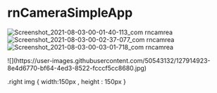 # rnCameraSimpleApp
![Screenshot_2021-08-03-00-01-40-113_com rncamrea](https://user-images.githubusercontent.com/50543132/127914923-8e4d6770-bf64-4ed3-8522-fcccf5cc8680.jpg)
![Screenshot_2021-08-03-00-02-37-077_com rncamrea](https://user-images.githubusercontent.com/50543132/127915521-0f33788c-029e-4413-b462-57e25747420b.jpg)
![Screenshot_2021-08-03-00-03-01-718_com rncamrea](https://user-images.githubusercontent.com/50543132/127915693-22f8371b-e78c-4d0a-88df-2250c0eb074e.jpg#thumbnail)

<span class="right">
![](https://user-images.githubusercontent.com/50543132/127914923-8e4d6770-bf64-4ed3-8522-fcccf5cc8680.jpg)
</span>

.right img { width:150px , height : 150px }

